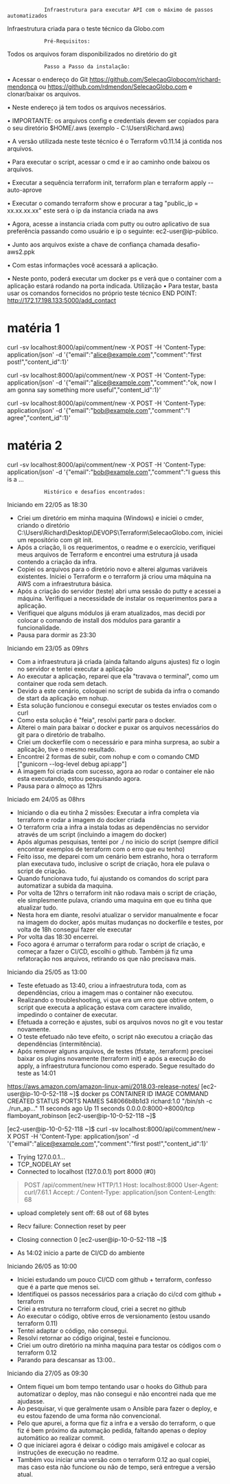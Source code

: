 				Infraestrutura para executar API com o máximo de passos automatizados
Infraestrutura criada para o teste técnico da Globo.com

				Pré-Requisitos:
Todos os arquivos foram disponibilizados no diretório do git

				Passo a Passo da instalação:

•	Acessar o endereço do Git https://github.com/SelecaoGlobocom/richard-mendonca ou https://github.com/rdmendon/SelecaoGlobo.com e clonar/baixar os arquivos.

•	Neste endereço já tem todos os arquivos necessários.

•	IMPORTANTE: os arquivos config e credentials devem ser copiados para o seu diretório $HOME/.aws (exemplo - C:\Users\Richard\.aws)

•	A versão utilizada neste teste técnico é o Terraform v0.11.14 já contida nos arquivos.

•	Para executar o script, acessar o cmd e ir ao caminho onde baixou os arquivos.

•	Executar a sequência terraform init, terraform plan e terraform apply --auto-aprove

•	Executar o comando terraform show e procurar a tag "public_ip = xx.xx.xx.xx" este será o ip da instancia criada na aws

•	Agora, acesse a instancia criada com putty ou outro aplicativo de sua preferência passando como usuário e ip o seguinte: ec2-user@ip-público. 

•	Junto aos arquivos existe a chave de confiança chamada desafio-aws2.ppk

•	Com estas informações você acessará a aplicação.

•	Neste ponto, poderá executar um docker ps e verá que o container com a aplicação estará rodando na porta indicada.
Utilização
•	Para testar, basta usar os comandos fornecidos no próprio teste técnico
END POINT: http://172.17.198.133:5000/add_contact

# matéria 1
curl -sv localhost:8000/api/comment/new -X POST -H 'Content-Type: application/json' -d '{"email":"alice@example.com","comment":"first post!","content_id":1}'

curl -sv localhost:8000/api/comment/new -X POST -H 'Content-Type: application/json' -d '{"email":"alice@example.com","comment":"ok, now I am gonna say something more useful","content_id":1}'

curl -sv localhost:8000/api/comment/new -X POST -H 'Content-Type: application/json' -d '{"email":"bob@example.com","comment":"I agree","content_id":1}'


# matéria 2
curl -sv localhost:8000/api/comment/new -X POST -H 'Content-Type: application/json' -d '{"email":"bob@example.com","comment":"I guess this is a …


				Histórico e desafios encontrados:
Iniciando em 22/05 as 18:30
* Criei um diretório em minha maquina (Windows) e iniciei o cmder, criando o diretório C:\Users\Richard\Desktop\DEVOPS\Terraform\SelecaoGlobo.com, iniciei um repositório com git init.
* Após a criação, li os requerimentos, o readme e o exercício, verifiquei meus arquivos de Terraform e encontrei uma estrutura já usada contendo a criação da infra.
* Copiei os arquivos para o diretório novo e alterei algumas variáveis existentes. Iniciei o Terraform e o terraform já criou uma máquina na AWS com a infraestrutura básica.
* Após a criação do servidor (teste) abri uma sessão do putty e acessei a máquina. Verifiquei a necessidade de instalar os requerimentos para a aplicação.
* Verifiquei que alguns módulos já eram atualizados, mas decidi por colocar o comando de install dos módulos para garantir a funcionalidade.
* Pausa para dormir as 23:30

Iniciando em 23/05 as 09hrs
* Com a infraestrutura já criada (ainda faltando alguns ajustes) fiz o login no servidor e tentei executar a aplicação
* Ao executar a aplicação, reparei que ela "travava o terminal", como um container que roda sem detach.
* Devido a este cenário, coloquei no script de subida da infra o comando de start da aplicação em nohup.
* Esta solução funcionou e consegui executar os testes enviados com o curl
* Como esta solução é "feia", resolvi partir para o docker.
* Alterei o main para baixar o docker e puxar os arquivos necessários do git para o diretório de trabalho.
* Criei um dockerfile com o necessário e para minha surpresa, ao subir a aplicação, tive o mesmo resultado.
* Encontrei 2 formas de subir, com nohup e com o comando CMD ["gunicorn --log-level debug api:app"]
* A imagem foi criada com sucesso, agora ao rodar o container ele não esta executando, estou pesquisando agora.
* Pausa para o almoço as 12hrs

Iniciado em 24/05 as 08hrs
* Iniciando o dia eu tinha 2 missões: Executar a infra completa via terraform e rodar a imagem do docker criada
* O terraform cria a infra a instala todas as dependências no servidor através de um script (incluindo a imagem do docker)
* Após algumas pesquisas, tentei por ./ no inicio do script (sempre difícil encontrar exemplos de terraform com o erro que eu tenho)
* Feito isso, me deparei com um cenário bem estranho, hora o terraform plan executava tudo, inclusive o script de criação, hora ele pulava o script de criação.
* Quando funcionava tudo, fui ajustando os comandos do script para automatizar a subida da maquina.
* Por volta de 12hrs o terraform init não rodava mais o script de criação, ele simplesmente pulava, criando uma maquina em que eu tinha que atualizar tudo.
* Nesta hora em diante, resolvi atualizar o servidor manualmente e focar na imagem do docker, após muitas mudanças no dockerfile e testes, por volta de 18h consegui fazer ele executar
* Por volta das 18:30 encerrei.
* Foco agora é arrumar o terraform para rodar o script de criação, e começar a fazer o CI/CD, escolhi o github. Também já fiz uma refatoração nos arquivos, retirando os que não precisava mais.

Iniciando dia 25/05 as 13:00

* Teste efetuado as 13:40, criou a infraestrutura toda, com as dependências, criou a imagem mas o container não executou.
* Realizando o troubleshooting, vi que era um erro que obtive ontem, o script que executa a aplicação estava com caractere invalido, impedindo o container de executar.
* Efetuada a correção e ajustes, subi os arquivos novos no git e vou testar novamente.
* O teste efetuado não teve efeito, o script não executou a criação das dependências (intermitência).
* Após remover alguns arquivos, de testes (tfstate, .terraform) precisei baixar os plugins novamente (terraform init) e após a execução do apply, a infraestrutura funcionou como esperado.
Segue resultado do teste as 14:01

https://aws.amazon.com/amazon-linux-ami/2018.03-release-notes/
[ec2-user@ip-10-0-52-118 ~]$ docker ps
CONTAINER ID        IMAGE               COMMAND                  CREATED             STATUS              PORTS                    NAMES
548066b8b1d3        richard:1.0         "/bin/sh -c ./run_ap…"   11 seconds ago      Up 11 seconds       0.0.0.0:8000->8000/tcp   flamboyant_robinson
[ec2-user@ip-10-0-52-118 ~]$


[ec2-user@ip-10-0-52-118 ~]$ curl -sv localhost:8000/api/comment/new -X POST -H 'Content-Type: application/json' -d '{"email":"alice@example.com","comment":"first post!","content_id":1}'
*   Trying 127.0.0.1...
* TCP_NODELAY set
* Connected to localhost (127.0.0.1) port 8000 (#0)
> POST /api/comment/new HTTP/1.1
> Host: localhost:8000
> User-Agent: curl/7.61.1
> Accept: */*
> Content-Type: application/json
> Content-Length: 68
>
* upload completely sent off: 68 out of 68 bytes
* Recv failure: Connection reset by peer
* Closing connection 0
[ec2-user@ip-10-0-52-118 ~]$

* As 14:02 inicio a parte de CI/CD do ambiente


Iniciando 26/05 as 10:00

* Iniciei estudando um pouco CI/CD com github + terraform, confesso que é a parte que menos sei.
* Identifiquei os passos necessários para a criação do ci/cd com github + terraform
* Criei a estrutura no terraform cloud, criei a secret no github
* Ao executar o código, obtive erros de versionamento (estou usando terraform 0.11)
* Tentei adaptar o código, não consegui.
* Resolvi retornar ao código original, testei e funcionou.
* Criei um outro diretório na minha maquina para testar os códigos com o terraform 0.12
* Parando para descansar as 13:00..

Iniciando dia 27/05 as 09:30

* Ontem fiquei um bom tempo tentando usar o hooks do Github para automatizar o deploy, mas não consegui e não encontrei nada que me ajudasse.
* Ao pesquisar, vi que geralmente usam o Ansible para fazer o deploy, e eu estou fazendo de uma forma não convencional.
* Pelo que apurei, a forma que fiz a infra e a versão do terraform, o que fiz é bem próximo da automação pedida, faltando apenas o deploy automático ao realizar commit.
* O que iniciarei agora é deixar o código mais amigável e colocar as instruções de execução no readme.
* Também vou iniciar uma versão com o terraform 0.12 ao qual copiei, mas caso esta não funcione ou não de tempo, será entregue a versão atual.
